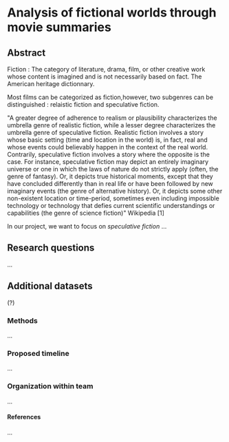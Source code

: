 # Analysis of fictional worlds through movie summaries

## Abstract
Fiction : The category of literature, drama, film, or other creative work whose content is imagined and is not necessarily based on fact.
The American heritage dictionnary. 

Most films can be categorized as fiction,however, two subgenres can be distinguished : relaistic fiction and speculative fiction.

"A greater degree of adherence to realism or plausibility characterizes the umbrella genre of realistic fiction, while a lesser degree characterizes the umbrella genre of speculative fiction. Realistic fiction involves a story whose basic setting (time and location in the world) is, in fact, real and whose events could believably happen in the context of the real world. Contrarily, speculative fiction involves a story where the opposite is the case. For instance, speculative fiction may depict an entirely imaginary universe or one in which the laws of nature do not strictly apply (often, the genre of fantasy). Or, it depicts true historical moments, except that they have concluded differently than in real life or have been followed by new imaginary events (the genre of alternative history). Or, it depicts some other non-existent location or time-period, sometimes even including impossible technology or technology that defies current scientific understandings or capabilities (the genre of science fiction)" Wikipedia [1]

In our project, we want to focus on _speculative fiction_
...

## Research questions

...


## Additional datasets
(?)

### Methods

...

### Proposed timeline

...

### Organization within team

...

#### References
... 
